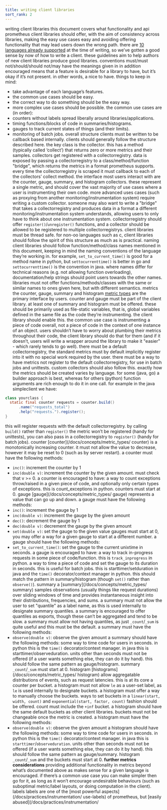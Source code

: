 ```yaml
---
title: writing client libraries
sort_rank: 2
---
```

writing client libraries
this document covers what functionality and api prometheus client libraries
should offer, with the aim of consistency across libraries, making the easy use
cases easy and avoiding offering functionality that may lead users down the
wrong path.
there are [10 languages already supported](/docs/instrumenting/clientlibs) at
the time of writing, so we’ve gotten a good sense by now of how to write a
client. these guidelines aim to help authors of new client libraries produce
good libraries.
conventions
must/must not/should/should not/may have the meanings given in
[]()
in addition encouraged means that a feature is desirable for a library to have,
but it’s okay if it’s not present. in other words, a nice to have.
things to keep in mind:
* take advantage of each language’s features.
* the common use cases should be easy.
* the correct way to do something should be the easy way.
* more complex use cases should be possible.
the common use cases are (in order):
* counters without labels spread liberally around libraries/applications.
* timing functions/blocks of code in summaries/histograms.
* gauges to track current states of things (and their limits).
* monitoring of batch jobs.
overall structure
clients must be written to be callback based internally. clients should
generally follow the structure described here.
the key class is the collector. this has a method (typically called ‘collect’)
that returns zero or more metrics and their samples. collectors get registered
with a collectorregistry. data is exposed by passing a collectorregistry to a
class/method/function "bridge", which returns the metrics in a format
prometheus supports. every time the collectorregistry is scraped it must
callback to each of the collectors’ collect method.
the interface most users interact with are the counter, gauge, summary, and
histogram collectors. these represent a single metric, and should cover the
vast majority of use cases where a user is instrumenting their own code.
more advanced uses cases (such as proxying from another
monitoring/instrumentation system) require writing a custom collector. someone
may also want to write a "bridge" that takes a collectorregistry and produces
data in a format a different monitoring/instrumentation system understands,
allowing users to only have to think about one instrumentation system.
collectorregistry should offer `register()`/`unregister()` functions, and a
collector should be allowed to be registered to multiple collectorregistrys.
client libraries must be thread safe.
for non-oo languages such as c, client libraries should follow the spirit of
this structure as much as is practical.
naming
client libraries should follow function/method/class names mentioned in this
document, keeping in mind the naming conventions of the language they’re
working in. for example, `set_to_current_time()` is good for a method name in 
python, but `settocurrenttime()` is better in go and `settocurrenttime()` is
the convention in java. where names differ for technical reasons (e.g. not
allowing function overloading), documentation/help strings should point users
towards the other names.
libraries must not offer functions/methods/classes with the same or similar
names to ones given here, but with different semantics.
metrics
the counter, gauge, summary and histogram [metric
types](/docs/concepts/metric_types/) are the primary interface by users.
counter and gauge must be part of the client library. at least one of summary
and histogram must be offered.
these should be primarily used as file-static variables, that is, global
variables defined in the same file as the code they’re instrumenting. the
client library should enable this. the common use case is instrumenting a piece
of code overall, not a piece of code in the context of one instance of an
object. users shouldn’t have to worry about plumbing their metrics throughout
their code, the client library should do that for them (and if it doesn’t,
users will write a wrapper around the library to make it "easier" - which
rarely tends to go well).
there must be a default collectorregistry, the standard metrics must by default
implicitly register into it with no special work required by the user. there
must be a way to have metrics not register to the default collectorregistry,
for use in batch jobs and unittests. custom collectors should also follow this.
exactly how the metrics should be created varies by language. for some (java,
go) a builder approach is best, whereas for others (python) function arguments
are rich enough to do it in one call.
for example in the java simpleclient we have:
```java
class yourclass {
  static final counter requests = counter.build()
      .name("requests_total")
      .help("requests.").register();
}
```
this will register requests with the default collectorregistry. by calling
`build()` rather than `register()` the metric won’t be registered (handy for
unittests), you can also pass in a collectorregistry to `register()` (handy for
batch jobs).
counter
[counter](/docs/concepts/metric_types/
counter) is a monotonically increasing
counter. it must not allow the value to decrease, however it may be reset to 0
(such as by server restart).
a counter must have the following methods:
* `inc()`: increment the counter by 1
* `inc(double v)`: increment the counter by the given amount. must check that v >= 0.
a counter is encouraged to have:
a way to count exceptions throw/raised in a given piece of code, and optionally
only certain types of exceptions. this is count_exceptions in python.
counters must start at 0.
gauge
[gauge](/docs/concepts/metric_types/
gauge) represents a value that can go up
and down.
a gauge must have the following methods:
* `inc()`: increment the gauge by 1
* `inc(double v)`: increment the gauge by the given amount
* `dec()`: decrement the gauge by 1
* `dec(double v)`: decrement the gauge by the given amount
* `set(double v)`: set the gauge to the given value
gauges must start at 0, you may offer a way for a given gauge to start at a
different number.
a gauge should have the following methods:
* `set_to_current_time()`: set the gauge to the current unixtime in seconds.
a gauge is encouraged to have:
a way to track in-progress requests in some piece of code/function. this is
`track_inprogress` in python.
a way to time a piece of code and set the gauge to its duration in seconds.
this is useful for batch jobs. this is starttimer/setduration in java and the
`time()` decorator/context manager in python. this should match the pattern in
summary/histogram (though `set()` rather than `observe()`).
summary
a [summary](/docs/concepts/metric_types/
summary) samples observations (usually
things like request durations) over sliding windows of time and provides
instantaneous insight into their distributions, frequencies, and sums.
a summary must not allow the user to set "quantile" as a label name, as this is
used internally to designate summary quantiles. a summary is encouraged to
offer quantiles as exports, though these can’t be aggregated and tend to be
slow. a summary must allow not having quantiles, as just `_count`/`_sum` is
quite useful and this must be the default.
a summary must have the following methods:
* `observe(double v)`: observe the given amount
a summary should have the following methods:
some way to time code for users in seconds. in python this is the `time()`
decorator/context manager. in java this is starttimer/observeduration. units
other than seconds must not be offered (if a user wants something else, they
can do it by hand). this should follow the same pattern as gauge/histogram.
summary `_count`/`_sum` must start at 0.
histogram
[histograms](/docs/concepts/metric_types/
histogram) allow aggregatable
distributions of events, such as request latencies. this is at its core a
counter per bucket.
a histogram must not allow `le` as a user-set label, as `le` is used internally
to designate buckets.
a histogram must offer a way to manually choose the buckets. ways to set
buckets in a `linear(start, width, count)` and `exponential(start, factor,
count)` fashion should be offered. count must include the `+inf` bucket.
a histogram should have the same default buckets as other client libraries.
buckets must not be changeable once the metric is created.
a histogram must have the following methods:
* `observe(double v)`: observe the given amount
a histogram should have the following methods:
some way to time code for users in seconds. in python this is the `time()`
decorator/context manager. in java this is `starttimer`/`observeduration`.
units other than seconds must not be offered (if a user wants something else,
they can do it by hand). this should follow the same pattern as gauge/summary.
histogram  `_count`/`_sum` and the buckets must start at 0.
**further metrics considerations**
providing additional functionality in metrics beyond what’s documented above as
makes sense for a given language is encouraged.
if there’s a common use case you can make simpler then go for it, as long as it
won’t encourage undesirable behaviours (such as suboptimal metric/label
layouts, or doing computation in the client).
labels
labels are one of the [most powerful
aspects](/docs/practices/instrumentation/
use-labels) of prometheus, but
[easily abused](/docs/practices/instrumentation/